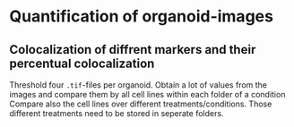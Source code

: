 # Quantification of organoid-images

## Colocalization of diffrent markers and their percentual colocalization
Threshold four ``.tif``-files per organoid. 
Obtain a lot of values from the images and compare them by all cell lines within each folder of a condition
Compare also the cell lines over different treatments/conditions. Those different treatments need to be stored in seperate folders. 

